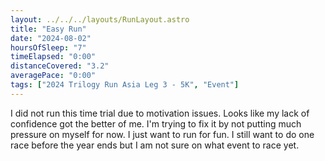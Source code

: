```yaml
---
layout: ../../../layouts/RunLayout.astro
title: "Easy Run"
date: "2024-08-02"
hoursOfSleep: "7"
timeElapsed: "0:00"
distanceCovered: "3.2"
averagePace: "0:00"
tags: ["2024 Trilogy Run Asia Leg 3 - 5K", "Event"]
---
```


I did not run this time trial due to motivation issues. Looks like my lack of confidence got the better of me. I'm trying to fix it by not putting much pressure on myself for now. I just want to run for fun. I still want to do one race before the year ends but I am not sure on what event to race yet.
